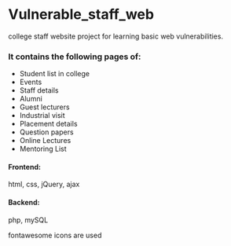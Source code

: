 # Vulnerable_staff_web
college staff website project for learning basic web vulnerabilities.

### It contains the following pages of: 
* Student list in college 
* Events 
* Staff details
* Alumni
* Guest lecturers
* Industrial visit
* Placement details
* Question papers
* Online Lectures
* Mentoring List

#### Frontend:
html, css, jQuery, ajax
#### Backend:
php, mySQL

<p> fontawesome icons are used </p>
